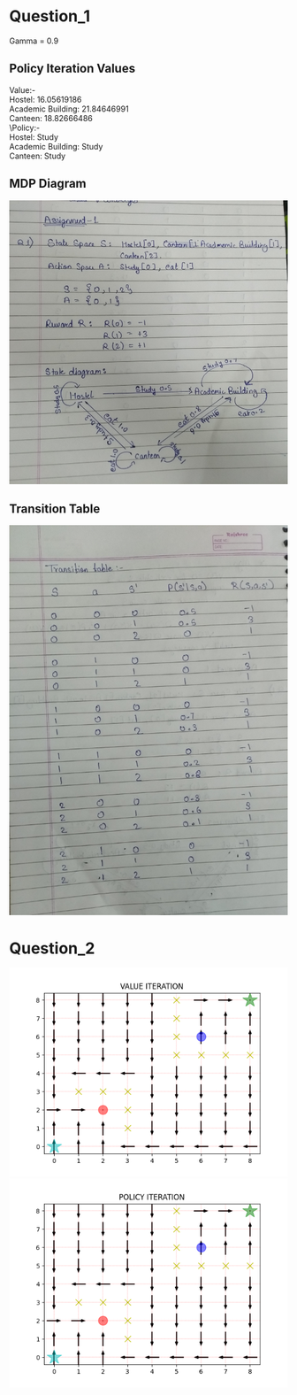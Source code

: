 # Question_1
Gamma = 0.9
## Policy Iteration Values
Value:- \
Hostel: 16.05619186 \
Academic Building: 21.84646991\
Canteen: 18.82666486 \
\Policy:- \
Hostel: Study\
Academic Building: Study\
Canteen: Study

## MDP Diagram
![image](images/Pg1.jpg)
## Transition Table
![image](images/Pg2.jpg)

# Question_2
![image](images/Figure_1.png)
![image](images/Figure_2.png)

